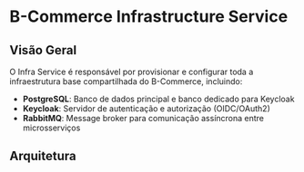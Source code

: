 # B-Commerce Infrastructure Service

## Visão Geral

O Infra Service é responsável por provisionar e configurar toda a infraestrutura base compartilhada do B-Commerce, incluindo:

- **PostgreSQL**: Banco de dados principal e banco dedicado para Keycloak
- **Keycloak**: Servidor de autenticação e autorização (OIDC/OAuth2)
- **RabbitMQ**: Message broker para comunicação assíncrona entre microsserviços

## Arquitetura